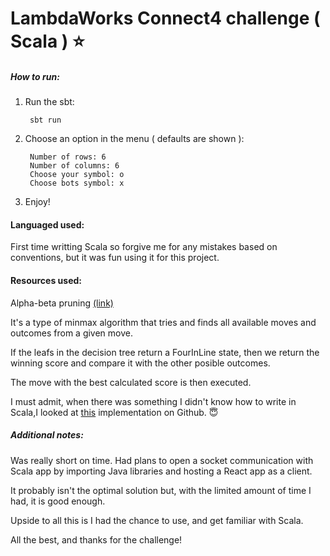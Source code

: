 # LambdaWorks Connect4 challenge ( Scala ) :star:


##### How to run: 
1.  Run the sbt:

         sbt run
         
2. Choose an option in the menu ( defaults are shown ):

        Number of rows: 6
        Number of columns: 6
        Choose your symbol: o
        Choose bots symbol: x
        
3. Enjoy!


#### Languaged used:
First time writting Scala so forgive me for any mistakes based on conventions, but it was fun using it for this project.
    
#### Resources used:
   Alpha-beta pruning [(link)](https://www.geeksforgeeks.org/minimax-algorithm-in-game-theory-set-4-alpha-beta-pruning/)

   It's a type of minmax algorithm that tries and finds all available moves and outcomes from a given move. 

   If the leafs in the decision tree return a FourInLine state, then we return the winning score and compare it with the other posible outcomes.

   The move with the best calculated score is then executed.

   
   I must admit, when there was something I didn't know how to write in Scala,I looked at [this](https://github.com/kristofa/connect4) implementation on Github. :innocent:
   
##### Additional notes:
Was really short on time. Had plans to open a socket communication with Scala app by importing Java libraries and hosting a React app as a client.

It probably isn't the optimal solution but, with the limited amount of time I had, it is good enough. 

Upside to all this is I had the chance to use, and get familiar with Scala.

All the best, and thanks for the challenge!

    
   
